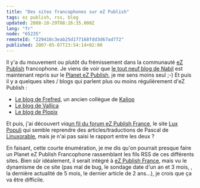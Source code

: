 ```yaml
---
title: "Des sites francophones sur eZ Publish"
tags: ez publish, rss, blog
updated: 2008-10-29T08:26:35.000Z
lang: "fr"
node: "65235"
remoteId: "229410c3eab25d177168fdd3d67ad772"
published: 2007-05-07T23:54:14+02:00
---
```


Il y'a du mouvement ou plutôt du frémissement dans la communauté [eZ Publish](/tag/ez+publish) francophone. Je viens de voir que [le tout neuf blog de Nabil](http://www.starnab.com/) est maintenant repris sur le [Planet eZ Publish](http://www.planetezpublish.org/), je me sens moins seul ;-) Et puis il y a quelques sites / blogs qui parlent plus ou moins régulièrement d'eZ Publish :

* [Le blog de Frefred](http://www.frefred.fr/), un ancien collègue de [Kaliop](http://www.kaliop.com/)
* [Le blog de Vallica](http://seb.abcblog.fr/)
* [Le blog de Plopix](http://blog.plopix.net/)

Et puis, j'ai découvert *via*[un fil du forum eZ Publish France](http://www.ezpublish-france.com/index.php/fr/forums/questions_techniques/lien_doc_en_francais), le site [Lux Populi](http://luxpopuli.fr/ez_publish__1) qui semble reprendre des articles/traductions de Pascal de [Linuxorable](http://www.linuxorable.fr/ez_publish/), mais je n'ai pas saisi le rapport entre les deux ?


En faisant, cette courte énumération, je me dis qu'on pourrait presque faire un Planet eZ Publish Francophone rassemblant les fils RSS de ces différents sites. Bien sûr idéalement, il serait intègré à [eZ Publish France](http://www.ezpublish-france.com/), mais vu le dynamisme de ce site (pas mal de bug, le sondage date d'un an et 3 mois, , la dernière actualité de 5 mois, le dernier article de 2 ans...), je crois que ça va être difficile.

